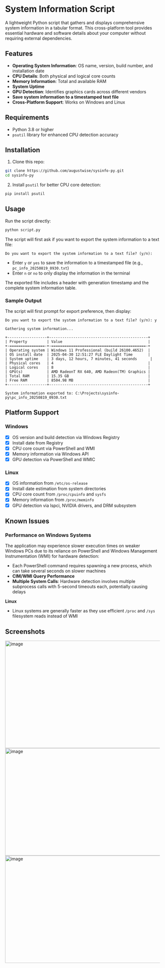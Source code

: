 # System Information Script

A lightweight Python script that gathers and displays comprehensive system information in a tabular format. This cross-platform tool provides essential hardware and software details about your computer without requiring external dependencies.

## Features

- **Operating System Information**: OS name, version, build number, and installation date
- **CPU Details**: Both physical and logical core counts
- **Memory Information**: Total and available RAM
- **System Uptime**
- **GPU Detection**: Identifies graphics cards across different vendors
- **Save system information to a timestamped text file**
- **Cross-Platform Support**: Works on Windows and Linux

## Requirements

- Python 3.8 or higher
- `psutil` library for enhanced CPU detection accuracy

## Installation

1. Clone this repo:

```bash
git clone https://github.com/augustwise/sysinfo-py.git
cd sysinfo-py
```

2. Install `psutil` for better CPU core detection:

```bash
pip install psutil
```

## Usage

Run the script directly:

```bash
python script.py
```

The script will first ask if you want to export the system information to a text file:

```
Do you want to export the system information to a text file? (y/n):
```

- Enter `y` or `yes` to save the information to a timestamped file (e.g., `pc_info_20250819_0930.txt`)
- Enter `n` or `no` to only display the information in the terminal

The exported file includes a header with generation timestamp and the complete system information table.

### Sample Output

The script will first prompt for export preference, then display:

```
Do you want to export the system information to a text file? (y/n): y

Gathering system information...

+------------------+---------------------------------------------+
| Property         | Value                                       |
+-================-+-===========================================-+
| Operating system | Windows 11 Professional (build 26100.4652)  |
| OS install date  | 2025-04-30 12:51:27 FLE Daylight Time       |
| System uptime    | 3 days, 12 hours, 7 minutes, 41 seconds      |
| Physical cores   | 4                                           |
| Logical cores    | 8                                           |
| GPU(s)           | AMD RadeonT RX 640, AMD Radeon(TM) Graphics |
| Total RAM        | 15.35 GB                                    |
| Free RAM         | 8504.98 MB                                  |
+------------------+---------------------------------------------+

System information exported to: C:\Projects\sysinfo-py\pc_info_20250819_0930.txt
```

## Platform Support

### Windows

- [x] OS version and build detection via Windows Registry
- [x] Install date from Registry
- [x] CPU core count via PowerShell and WMI
- [x] Memory information via Windows API
- [x] GPU detection via PowerShell and WMIC

### Linux

- [x] OS information from `/etc/os-release`
- [x] Install date estimation from system directories
- [x] CPU core count from `/proc/cpuinfo` and `sysfs`
- [x] Memory information from `/proc/meminfo`
- [x] GPU detection via lspci, NVIDIA drivers, and DRM subsystem

## Known Issues

### Performance on Windows Systems

The application may experience slower execution times on weaker Windows PCs due to its reliance on PowerShell and Windows Management Instrumentation (WMI) for hardware detection:

- Each PowerShell command requires spawning a new process, which can take several seconds on slower machines
- **CIM/WMI Query Performance**
- **Multiple System Calls**: Hardware detection involves multiple subprocess calls with 5-second timeouts each, potentially causing delays

**Linux**

- Linux systems are generally faster as they use efficient `/proc` and `/sys` filesystem reads instead of WMI

## Screenshots

<img width="600" height="350" alt="image" src="https://github.com/user-attachments/assets/e6d4ea17-abd7-4d31-9305-eada31ef04db" />

<img width="600" height="350" alt="image" src="https://github.com/user-attachments/assets/6510e0d2-becc-413c-8e55-77f250631bb4" />

<img width="600" height="350" alt="image" src="https://github.com/user-attachments/assets/525724d2-00f5-4aa8-8494-a7eafc7218ad" />

